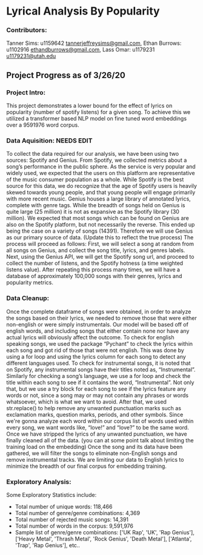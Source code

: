 # Lyrical Analysis By Popularity

### Contributors:
Tanner Sims: u1159642 tannerjeffreysims@gmail.com,
Ethan Burrows: u1102916 ethandburrows@gmail.com,
Lass Omar: u1179231 u1179231@utah.edu


## Project Progress as of 3/26/20

### Project Intro:
This project demonstrates a lower bound for the effect of lyrics on popularity (number of spotify listens) for a given song. To achieve this we utilized a transformer based NLP model on fine tuned word embeddings over a 9591976 word corpus.

### Data Aquisition: NEEDS EDIT
To collect the data required for our analysis, we have been using two sources: Spotify and Genius. From Spotify, we collected metrics about a song’s performance in the public sphere. As the service is very popular and widely used, we expected that the users on this platform are representative of the music consumer population as a whole. While Spotify is the best source for this data, we do recognize that the age of Spotify users is heavily skewed towards young people, and that young people will engage primarily with more recent music. 
Genius houses a large library of annotated lyrics, complete with genre tags. While the breadth of songs held on Genius is quite large (25 million) it is not as expansive as the Spotify library (30 million). We expected that most songs which can be found on Genius are also on the Spotify platform, but not necessarily the reverse. This ended up being the case on a variety of songs (14391). Therefore we will use Genius as our primary source of data.
(Update this to reflect the true process) The process will proceed as follows: First, we will select a song at random from all songs on Genius, and collect the song title, lyrics, and genres labels. Next, using the Genius API, we will get the Spotify song url, and proceed to collect the number of listens, and the Spotify hotness (a time weighted listens value). 
After repeating this process many times, we will have a database of approximately 100,000 songs with their genres, lyrics and popularity metrics. 

### Data Cleanup:
Once the complete dataframe of songs were obtained, in order to analyze the songs based on their lyrics, we needed to remove those that were either non-english or were simply instrumentals. Our model will be based off of english words, and including songs that either contain none nor have any actual lyrics will obviously affect the outcome. 
To check for english speaking songs, we used the package “Pychant” to check the lyrics within each song and got rid of those that were not english. This was done by using a for loop and using the lyrics column for each song to detect any different languages used. 
To check for instrumental songs, it is noted that on Spotify, any instrumental songs have their titles noted as, “Instrumental”. Similarly for checking a song’s language, we use a for loop and check the title within each song to see if it contains the word, “Instrumental”. Not only that, but we use a try block for each song to see if the lyrics feature any words or not, since a song may or may not contain any phrases or words whatsoever, which is what we want to avoid.
After that, we used str.replace() to help remove any unwanted punctuation marks such as exclamation marks, question marks, periods, and other symbols. Since we're gonna analyze each word within our corpus list of words used within every song, we want words like, “love!” and “love?” to be the same word. Once we have stripped the lyrics of any unwanted punctuation, we have finally cleaned all of the data.
(you can at some point talk about limiting the training load on the embedding)
Once the song and its data have been gathered, we will filter the songs to eliminate non-English songs and remove instrumental tracks. We are limiting our data to English lyrics to minimize the breadth of our final corpus for embedding training.

### Exploratory Analysis:
Some Exploratory Statistics include:
- Total number of unique words: 118,466
- Total number of genre/genre combinations: 4,369
- Total number of rejected music songs: 14,391
- Total number of words in the corpus: 9,591,976
- Sample list of genre/genre combinations: ['UK Rap', 'UK', 'Rap Genius'], ['Heavy Metal', 'Thrash Metal', 'Rock Genius', 'Death Metal'], ['Atlanta', 'Trap', 'Rap Genius'], etc..

